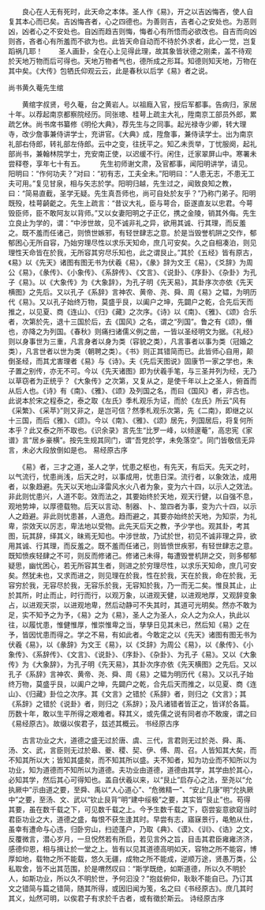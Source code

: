 <!-- { "loadSidebar": true } -->
　　良心在人无有死时，此天命之本体。圣人作《易》，开之以吉凶悔吝，使人自复其本心而已矣。吉凶悔吝者，心之四德也。为善则吉，吉者心之安处也。为恶则凶，凶者心之不安处也。自凶而趋吉则悔，悔者心有所悟而必欲改也。自吉而向凶则吝，吝者心有所羞而不欲为也。此皆天命自动而不待於外求者，此心一觉，岂复蹈祸几耶！
　　圣人画卦，全在心上见得此理，故其象皆状德之刚柔，盖不待观於天地万物而后可得也。天地万物者气也，德所成之形耳。知德则知天地，万物在其中矣。《大传》包牺氏仰观云云，此是春秋以后学《易》者之说。

尚书黄久菴先生绾

　　黄绾字叔贤，号久菴，台之黄岩人。以祖廕入官，授后军都事。告病归，家居十年。以荐起南京都察院经历。同张璁、桂萼上疏主大礼，陞南京工部员外郎，累疏乞休。尚书席书纂修《明伦大典》，荐先生与之同事。起光禄寺少卿，转大理寺，改少詹事兼侍讲学士，充讲官。《大典》成，陞詹事，兼侍读学士。出为南京礼部右侍郎，转礼部左侍郎。云中之变，往抚平之。知乙未贡举，丁忧服阕，起礼部尚书，兼翰林院学士，充安南正使，以迟缓不行。闲住，迁家翠屏山中。寒署未尝释卷，享年七十有五。
　　先生初师谢文肃，及官都事，闻阳明讲学，请见。阳明曰：“作何功夫？”对曰：“初有志，工夫全未。”阳明曰：“人患无志，不患无工夫可用。”复见甘泉，相与矢志於学。阳明归越，先生过之，闻致良知之教，曰：“简易直截，圣学无疑。先生真吾师也，尚可自处於友乎？”乃称门弟子。阳明既殁，桂萼齮齕之。先生上疏言：“昔议大礼，臣与萼合，臣遂直友以忠君。今萼毁臣师，臣不敢阿友以背师。”又以女妻阳明之子正亿，携之金陵，销其外侮。先生立良止为学的，谓：“中涉世故，见不诚非礼之异，欲用其诚、行其理，而反羞之。既不羞而任诸己，则愤世嫉邪，有轻世肆志之意。於是当毁誉机阱之交作，郁郁困心无所自容，乃始穷理尽性以求乐天知命，庶几可安矣。久之自相凑泊，则见理性天命皆在於我，无所容其穷尽乐知也，此之谓艮止。”其於《五经》皆有原古，《易》以《先天》诸图有图无书为伏羲《易》，《彖》辞为文王《易》，《爻辞》为周公《易》，《彖传》、《小象传》、《系辞传》、《文言》、《说卦》、《序卦》、《杂卦》为孔子《易》。以《大象传》为《大象辞》，为孔子明《先天易》，其卦序次亦依《先天横图》之先后。又以孔子《系辞》言神农、黄帝、尧、舜、周《易》之韫，为明历代《易》。又以孔子始终万物，莫盛乎艮，以阖户之坤，先闢户之乾，合先后天而推之，以见夏、商《连山》、《归》《藏》之次序。《诗》以《南》、《雅》、《颂》合乐者，次第於先，退十三国於后，去《国风》之名，谓之“列国”。鲁之有《颂》，僭也，亦降之为列国。《春秋》则痛扫诸儒义例之凿，一皆以圣经明文为据。《礼经》则以身事世为三重，凡言身者以身为类（容貌之类），凡言事者以事为类（冠婚之类），凡言世者以世为类（朝聘之类）。《书》则正其错简而已。此皆师心自用，颠倒圣经，而其尤害理者《易》与《诗》。夫《先后天图说》固康节一家之学也，朱子置之别传，亦无不可。今以《先天诸图》即为伏羲手笔，与三圣并列为经，无乃以草窃者为正统乎？《大象传》之次第，又复从之，是使千年以上之圣人，俯首而从后人也。《诗》有《南》、《雅》、《颂》及列国之名，而曰《国风》者，非古也。此说本於宋之程泰之，泰之取《左氏》季札观乐为证，而於《左氏》所云“风有《采繁》、《采苹》”则又非之，是岂可信？然季札观乐次第，先《二南》，即继之以十三国，而后《雅》、《颂》。今以《南》、《雅》、《颂》居先，列国居后，将复何所本乎？此又泰之所不取也。《识余录》言先生“比罗一峰，以倾邃菴”，高忠宪《家谱》言“居乡豪横”。按先生规其同门，谓“吾党於学，未免落空”。同门皆敬信无异言，未必大段放倒如是也。
易经原古序

　　《易》者，三才之道，圣人之学，忧患之枢也，有先天，有后天。先天之时，以气流行，忧患尚浅，后天之时，以事成用，忧患日深。流行者，以象效法，成用者，以象趋避。先天以天地山泽雷风水火八者为象，变为六十四，以示人之效法。非此则忧患兴，人道不彰。效而法之，其要始终於天地，观天行健，以自强不息，观地势坤，以厚德载物。后天以言动、制器、卜、筮四者为事，变为六十四，以示人之趋避。非此则忧患甚，人道危。趋而避之，其要亦始终於天地，为知崇，为礼卑，崇效天以厉志，卑法地以受物。此先天后天之教，予少学也。观其卦，考其图，玩其辞，绎其义，昧焉无知也。中涉世故，乃试於世，初见不诚非理之异，欲用其诚、行其理，而反羞之。既不羞而任诸己，则皆愤世疾邪，有轻世肆志之意。既知愤疾轻肆之不可，则反而修诸己。修诸己未得，每遭毁誉机阱之交，则多郁郁疑思，幽忧困心，若无所容其生者，则进之於穷理尽性，以求乐天知命，庶几可安矣。然犹未也，又求而进之，则见理在於我，性在於我，天在於我，命在於我，无容穷於我，无容尽於我，无容乐於我，无容知於我，乃一而无二矣。惟艮其止，止於其所，时止而止，时行而行，以观万象，以进观天健，以进观地厚，又观辞变象占，以进观天崇，以进观地卑，然后动静可不失其时，其道可光明矣。然亦不敢为足，实不知予之为予，《易》之为《易》，圣人之为圣人，众人之为众人，执此以往，以履忧患，惟健惟厚，惟崇惟卑之当，孳孳日见其未已，然后知《易》之在予，皆因忧患而得之。学之不易，有如此者。今敢定之以《先天》诸图有图无书为伏羲《易》，以《彖辞》为文王《易》，以《爻辞》为周公《易》，以《彖传》、《小象传》、《系辞传》、《文言》、《说卦》、《序卦》、《杂卦》、为孔子《易》。又以《大象传》为《大象辞》，为孔子明《先天易》，其卦次序亦依《先天横图》之先后。又以孔子《系辞》言神农、黄帝、尧、舜、周《易》之韫为明历代《易》。又以孔子始终万物，莫盛乎艮，以阖户之坤，先闢户之乾，合先后天而推之，以见夏、商《连山》、《归藏》卦位之次序。其《文言》之错於《系辞》者，则归之《文言》；其《系辞》之错於《说卦》者，则归之《系辞》；及凡诸错者皆正之，皆详於各篇。历数十年，敢以生平所得之艰难者。释其义，或先儒之说有同者亦不敢废，谓之曰《易经原古》。故缀以俟君子，兹述其概云。
书经原古序

　　古言功业之大，道德之盛无过於唐、虞、三代，言君则无过於尧、舜、禹、汤、文、武，言臣则无过於皋、夔、稷、契、伊、傅、周、召。人皆知其大矣，而不知其所以大；皆知其盛矣，而不知其所以盛。夫不知者，知为功业而不知所以为功业，知为道德而不知所以为道德。夫功业由道德，道德由其学，其学由於其心，必知其学，然后其心可得知也。盖自伏羲以来，以“艮止”启存心之法，至尧以“允执厥中”示由道之要，至舜、禹以“人心道心”、“危微精一”、“安止几康”明“允执厥中”之要，至汤、文、武以“钦止艮背”明“建中绥极”之要，其实皆“艮止”也。苟得其要，虽在数千载之下，可见数千载之上。今予生数千载之下，窃尝妄意欲窥当时君臣功业之大，道德之盛，每恨不获生逢其时。早尝有志，寤寐景行，黾勉从仕，虽幸有遭命与心违，归卧穷山，扫迹蓬户，乃取《典》、《谟》、《训》、《诰》之文，反覆微言，潜心岁月，一旦怳然若有所启，若见言外之旨，目击其君臣雍雍济济，感德仰恩，相与揖让於一堂之上。皆有以见其道德高明如天，容物之所不能容，博厚如地，载物之所不能载，悠久无疆，成物之所不能成，逆顺万途，贤愚万类，公私取舍，皆不出其范围，於是喟然叹曰：“斯学既绝，如斯道德，所以久不明於人，如斯功业，所以久不明於世，予何汩没？”抱兹俯仰，耿耿不能自已。乃订其文之错简与篇之错简，随其所得，或因旧闻为笺，名之曰《书经原古》。庶几其时其义，灿然可明，以俟君子有求於千古者，或有徵於斯云。
诗经原古序

